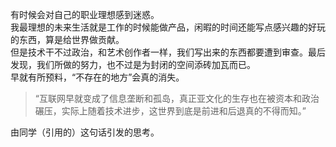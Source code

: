 有时候会对自己的职业理想感到迷惑。  
我最理想的未来生活就是工作的时候能做产品，闲暇的时间还能写点感兴趣的好玩的东西，算是给世界做贡献。  
但是技术干不过政治，和艺术创作者一样，我们写出来的东西都要遭到审查。最后发现，我们所做的努力，也不过是为封闭的空间添砖加瓦而已。  
早就有所预料，“不存在的地方”会真的消失。

> “互联网早就变成了信息垄断和孤岛，真正亚文化的生存也在被资本和政治碾压，实际上随着技术进步，这世界到底是前进和后退真的不得而知。”

由同学（引用的）这句话引发的思考。